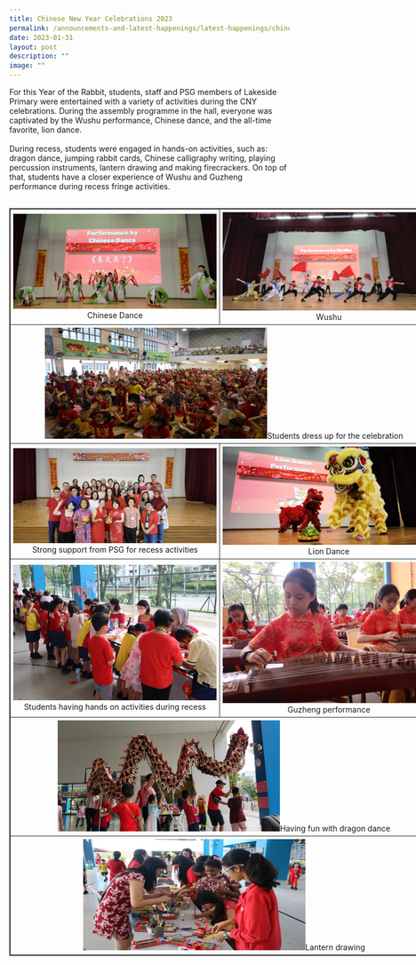 ```yaml
---
title: Chinese New Year Celebrations 2023
permalink: /announcements-and-latest-happenings/latest-happenings/chinese-new-year-celebrations-2023/
date: 2023-01-31
layout: post
description: ""
image: ""
---
```

For this Year of the Rabbit, students, staff and PSG members of Lakeside Primary were entertained with a variety of activities during the CNY celebrations. During the assembly programme in the hall, everyone was captivated by the Wushu performance, Chinese dance, and the all-time favorite, lion dance. 
<br><br>
During recess, students were engaged in hands-on activities, such as: dragon dance, jumping rabbit cards, Chinese calligraphy writing, playing percussion instruments, lantern drawing and making firecrackers. On top of that, students have a closer experience of Wushu and Guzheng performance during recess fringe activities.
<br><br>

<table style="border: 1px solid rgb(42, 42, 42); width: 773px;"><tr>
<td width="773" style="padding: 5px; text-align: center; border: 1px solid rgb(42, 42, 42); vertical-align: middle;"><img src="/images/Happenings/CNY/Photo%201.jpg" alt="Photo 1.jpg">Chinese Dance</td>
<td width="773" style="padding: 5px; text-align: center; border: 1px solid rgb(42, 42, 42); vertical-align: middle;"><img src="/images/Happenings/CNY/Photo%202.jpg" alt="Photo 2.jpg">Wushu</td></tr>
<tr>	
<td width="773" colspan="2"style="padding: 5px; text-align: center; border: 1px solid rgb(42, 42, 42); vertical-align: middle;"><img src="/images/Happenings/CNY/Photo%203.jpg" alt="Photo 3.jpg" style="width: 400px; height: 200px;">Students dress up for the celebration</td></tr>
<tr>
<td width="773" style="padding: 5px; text-align: center; border: 1px solid rgb(42, 42, 42); vertical-align: middle;"><img src="/images/Happenings/CNY/Photo%204.jpg" alt="Photo 4.jpg">Strong support from PSG for recess activities</td>
<td width="773" style="padding: 5px; text-align: center; border: 1px solid rgb(42, 42, 42); vertical-align: middle;"><img src="/images/Happenings/CNY/Photo%205.jpg" alt="Photo 5.jpg">Lion Dance</td></tr>
<tr>
<td width="773" style="padding: 5px; text-align: center; border: 1px solid rgb(42, 42, 42); vertical-align: middle;"><img src="/images/Happenings/CNY/Photo%206.jpg" alt="Photo 6.jpg">Students having hands on activities during recess</td>
<td width="773" style="padding: 5px; text-align: center; border: 1px solid rgb(42, 42, 42); vertical-align: middle;"><img src="/images/Happenings/CNY/Photo%207.jpg" alt="Photo 7.jpg">Guzheng performance</td></tr>
<tr>
<td width="773" colspan="2" style="padding: 5px; text-align: center; border: 1px solid rgb(42, 42, 42); vertical-align: middle;"><img src="/images/Happenings/CNY/Photo%208.jpg" alt="Photo 8.jpg" style="width: 400px; height: 200px;">Having fun with dragon dance</td></tr>
<tr>
<td width="773" colspan="2"style="padding: 5px; text-align: center; border: 1px solid rgb(42, 42, 42); vertical-align: middle;"><img src="/images/Happenings/CNY/Photo%209.jpg" alt="Photo 9.jpg" style="width: 400px; height: 200px;">Lantern drawing</td></tr>
</table>